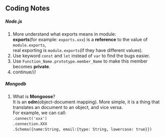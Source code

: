 Coding Notes
------
##### Node.js
1. More understand what exports means in module:  
**exports**(for example: `exports.xxx`) is a **reference** to the value of `module.exports`</b>,  
real exporting is `module.exports`(if they have different values).
2. Use keyword `const` and `let` instead of `var` to find the bugs easier.
3. Use `Function_Name.prototype.member_Name` to make this member becomes **private**.
4. continue///

##### Mongodb
1. What is **Mongoose**?  
It is an **odm**(object-document mapping). More simple, it is a thing that translates an document to an object, and vice versa.  
For example, we can call:  
`.connect('xxx')`  
`.connection.XXX`  
`.Schema({name:String, email:{type: String, lowercase: true}})`



